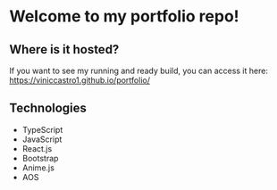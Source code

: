 # Welcome to my portfolio repo!

## Where is it hosted?

If you want to see my running and ready build, you can access it here: https://viniccastro1.github.io/portfolio/

## Technologies

- TypeScript
- JavaScript
- React.js
- Bootstrap
- Anime.js
- AOS



